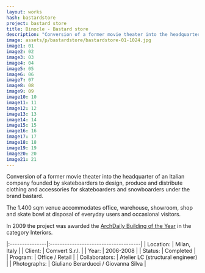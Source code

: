```yaml
---
layout: works
hash: bastardstore
project: bastard store
title: Binocle - Bastard store
description: "Conversion of a former movie theater into the headquarter of an Italian company founded by skateboarders dealing clothing for boarders under the brand bastard."
image: assets/p/bastardstore/bastardstore-01-1024.jpg
image1: 01
image2: 02
image3: 03
image4: 04
image5: 05
image6: 06
image7: 07
image8: 08
image9: 09
image10: 10
image11: 11
image12: 12
image13: 13
image14: 14
image15: 15
image16: 16
image17: 17
image18: 18
image19: 19
image20: 20
image21: 21
---
```


Conversion of a former movie theater into the headquarter of an Italian company founded by skateboarders to design, produce and distribute clothing and accessories for skateboarders and snowboarders under the brand bastard.

The 1.400 sqm venue accommodates office, warehouse, showroom, shop and skate bowl at disposal of everyday users and occasional visitors.

In 2009 the project was awarded the [ArchDaily Building of the Year](http://www.archdaily.com/51598/building-of-the-year-2009-interiors-bastard-store-studiometrico) in the category Interiors.

|:---------------|:-------------------------------------|
| Location:      | Milan, Italy                         |
| Client:        | Comvert S.r.l.                       |
| Year:          | 2006-2008                            |
| Status:        | Completed                            |
| Program:       | Office / Retail                      |
| Collaborators: | Atelier LC (structural engineer)     |
| Photographs:   | Giuliano Berarducci / Giovanna Silva |
